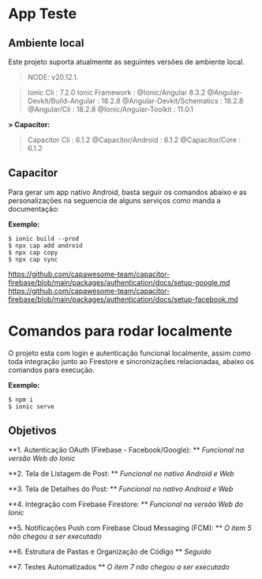 # App Teste


## Ambiente local

Este projeto suporta atualmente as seguintes versões de ambiente local.

> NODE:  v20.12.1.

>    Ionic Cli                     : 7.2.0 
   Ionic Framework               : @Ionic/Angular 8.3.2
   @Angular-Devkit/Build-Angular : 18.2.8
   @Angular-Devkit/Schematics    : 18.2.8
   @Angular/Cli                  : 18.2.8
   @Ionic/Angular-Toolkit        : 11.0.1

**> Capacitor:**

>    Capacitor Cli      : 6.1.2
   @Capacitor/Android : 6.1.2
   @Capacitor/Core    : 6.1.2

## Capacitor

Para gerar um app nativo Android, basta seguir os comandos abaixo e as personalizações na seguencia de alguns serviços como manda a documentação:

**Exemplo:**
```install
$ ionic build --prod
$ npx cap add android
$ npx cap copy
$ npx cap sync
```
https://github.com/capawesome-team/capacitor-firebase/blob/main/packages/authentication/docs/setup-google.md
https://github.com/capawesome-team/capacitor-firebase/blob/main/packages/authentication/docs/setup-facebook.md

# Comandos para rodar localmente

O projeto esta com login e autenticação funcional localmente, assim como toda integração junto ao Firestore e sincronizações relacionadas, abaixo os comandos para execução.

**Exemplo:**
```serve
$ npm i
$ ionic serve
```

## Objetivos

**1. Autenticação OAuth (Firebase - Facebook/Google):
**
*Funcional na versão Web do Ionic*


**2. Tela de Listagem de Post:
**
*Funcional no nativo Android e Web*

**3. Tela de Detalhes do Post:
**
*Funcional no nativo Android e Web*

**4. Integração com Firebase Firestore:
**
*Funcional na versão Web do Ionic*

**5. Notificações Push com Firebase Cloud Messaging (FCM):
**
*O item 5 não chegou a ser executado*

**6. Estrutura de Pastas e Organização de Código
**
*Seguido*

**7. Testes Automatizados
**
*O item 7 não chegou a ser executado*
